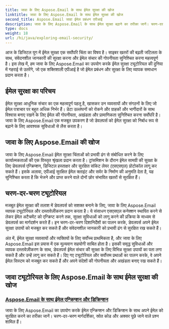 ```yaml
---
title: जावा के लिए Aspose.Email के साथ ईमेल सुरक्षा की खोज
linktitle: जावा के लिए Aspose.Email के साथ ईमेल सुरक्षा की खोज
second_title: Aspose.Email जावा ईमेल प्रबंधन एपीआई
description: जावा के लिए Aspose.Email के साथ ईमेल सुरक्षा बढ़ाने का तरीका जानें। चरण-दर-चरण ट्यूटोरियल और सर्वोत्तम अभ्यासों का अन्वेषण करें।
type: docs
weight: 18
url: /hi/java/exploring-email-security/
---
```


आज के डिजिटल युग में ईमेल सुरक्षा एक सर्वोपरि चिंता का विषय है। साइबर खतरों की बढ़ती जटिलता के साथ, संवेदनशील जानकारी की सुरक्षा करना और ईमेल संचार की गोपनीयता सुनिश्चित करना महत्वपूर्ण है। इस लेख में, हम जावा के लिए Aspose.Email का उपयोग करके ईमेल सुरक्षा ट्यूटोरियल की दुनिया में गहराई से उतरेंगे, जो एक शक्तिशाली एपीआई है जो ईमेल प्रबंधन और सुरक्षा के लिए व्यापक समाधान प्रदान करता है।

## ईमेल सुरक्षा का परिचय

ईमेल सुरक्षा आधुनिक संचार का एक महत्वपूर्ण पहलू है, खासकर उन व्यवसायों और संगठनों के लिए जो ईमेल पत्राचार पर बहुत अधिक निर्भर हैं। डेटा उल्लंघनों को रोकने और ग्राहकों और भागीदारों के साथ विश्वास बनाए रखने के लिए ईमेल की गोपनीयता, अखंडता और प्रामाणिकता सुनिश्चित करना सर्वोपरि है। जावा के लिए Aspose.Email एक मजबूत उपकरण है जो डेवलपर्स को ईमेल सुरक्षा को निर्बाध रूप से बढ़ाने के लिए आवश्यक सुविधाओं से लैस करता है।

## जावा के लिए Aspose.Email की खोज

जावा के लिए Aspose.Email ईमेल सुरक्षा चिंताओं को प्रभावी ढंग से संबोधित करने के लिए कार्यात्मकताओं की एक विस्तृत श्रृंखला प्रदान करता है। ट्रांसमिशन के दौरान ईमेल सामग्री की सुरक्षा के लिए डेवलपर्स एन्क्रिप्शन, डिजिटल हस्ताक्षर और सुरक्षित सॉकेट लेयर (एसएसएल) प्रोटोकॉल लागू कर सकते हैं। इसके अलावा, एपीआई सुरक्षित ईमेल क्लाइंट और सर्वर के निर्माण की अनुमति देता है, यह सुनिश्चित करता है कि भेजने और प्राप्त करने वाले दोनों छोर संभावित खतरों से सुरक्षित हैं।

## चरण-दर-चरण ट्यूटोरियल

मजबूत ईमेल सुरक्षा की तलाश में डेवलपर्स को सशक्त बनाने के लिए, जावा के लिए Aspose.Email व्यापक ट्यूटोरियल और दस्तावेज़ीकरण प्रदान करता है। ये संसाधन एसएसएल कनेक्शन स्थापित करने से लेकर ईमेल अटैचमेंट को एन्क्रिप्ट करने तक, सुरक्षा सुविधाओं को लागू करने की प्रक्रिया के माध्यम से डेवलपर्स का मार्गदर्शन करते हैं। इन चरण-दर-चरण दिशानिर्देशों का पालन करके, डेवलपर्स अपने ईमेल सुरक्षा उपायों को मजबूत कर सकते हैं और संवेदनशील जानकारी को प्रभावी ढंग से सुरक्षित रख सकते हैं।

अंत में, ईमेल सुरक्षा व्यवसायों और व्यक्तियों के लिए सर्वोच्च प्राथमिकता है, और जावा के लिए Aspose.Email इस प्रयास में एक मूल्यवान सहयोगी साबित होता है। इसकी समृद्ध सुविधाओं और व्यापक दस्तावेज़ीकरण के साथ, डेवलपर्स ईमेल संचार की सुरक्षा के लिए विभिन्न सुरक्षा उपायों का पता लगा सकते हैं और उन्हें लागू कर सकते हैं। दिए गए ट्यूटोरियल और सर्वोत्तम प्रथाओं का पालन करके, वे अपने ईमेल सिस्टम को मजबूत कर सकते हैं और अपने संदेशों की गोपनीयता और अखंडता बनाए रख सकते हैं।

## जावा ट्यूटोरियल के लिए Aspose.Email के साथ ईमेल सुरक्षा की खोज
### [Aspose.Email के साथ ईमेल एन्क्रिप्शन और डिक्रिप्शन](./email-encryption-and-decryption/)
जावा के लिए Aspose.Email का उपयोग करके ईमेल एन्क्रिप्शन और डिक्रिप्शन के साथ अपने ईमेल को सुरक्षित करने का तरीका जानें। चरण-दर-चरण मार्गदर्शिका, स्रोत कोड और अक्सर पूछे जाने वाले प्रश्न शामिल हैं।